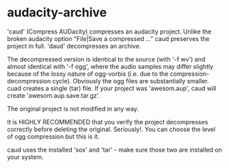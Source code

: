 # audacity-archive

'caud' (Compress AUDacity) compresses an audacity project. Unlike the broken audacity
option "File|Save a compressed ..." caud preserves the project in full. 'daud'
decompresses an archive. 

The decompressed version is identical to the source (with '-f wv') and almost identical
with '-f ogg', where the audio samples may differ slightly because of the lossy nature of
ogg-vorbis (i.e. due to the compression-decompression cycle). Obviously the ogg files are
substantially smaller.  cuad creates a single (tar) file. If your project was
'awesom.aup', caud will create 'awesom.aup.save.tar.gz'.

The original project is not modified in any way.

It is HIGHLY RECOMMENDED that you verify the project decompresses correctly before
deleting the original. Seriously!. You can choose the level of ogg compression but this is
it.

caud uses the installed 'sox' and 'tar' - make sure those two are installed on your
system.

